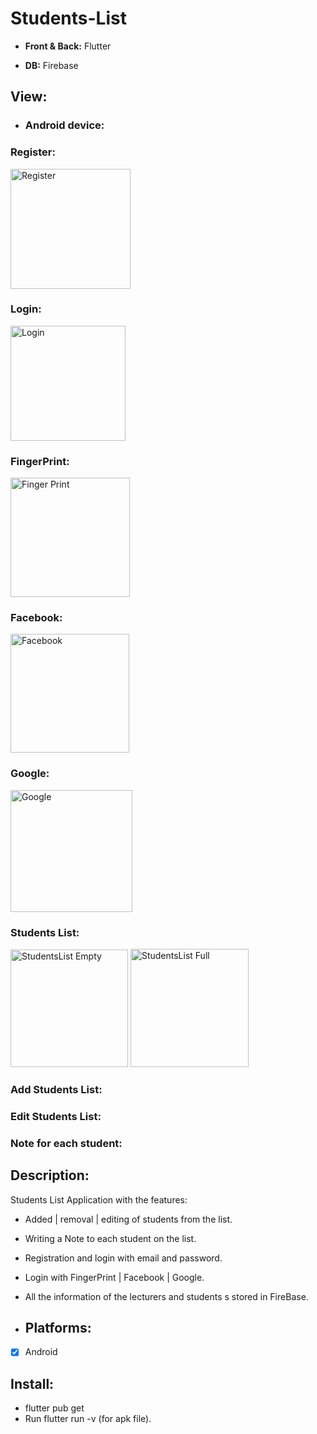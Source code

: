 # Students-List

- **Front &amp; Back:** Flutter

- **DB:** Firebase

## View:
- ### Android device:

### Register:
<img width="192" alt="Register" src="https://github.com/dorstern3/Students-List/assets/96941609/22ad0ba0-0a15-4c3d-b777-b05ff16b96af">

### Login:
<img width="184" alt="Login" src="https://github.com/dorstern3/Students-List/assets/96941609/00d138be-544b-452a-becb-dd071ef17355">

### FingerPrint:
<img width="191" alt="Finger Print" src="https://github.com/dorstern3/Students-List/assets/96941609/77b2c89e-ec6b-499f-8934-a11a58ffc22d">

### Facebook:
<img width="190" alt="Facebook" src="https://github.com/dorstern3/Students-List/assets/96941609/b6055cf7-ce49-4eb8-bbe6-583cf74dcab0">

### Google:
<img width="195" alt="Google" src="https://github.com/dorstern3/Students-List/assets/96941609/dae0e17e-9261-4e29-9a36-31f8a3d0a08a">

### Students List:
<img width="188" alt="StudentsList Empty" src="https://github.com/dorstern3/Students-List/assets/96941609/2226ec89-cec2-4845-b37f-ce292ecb6f91">                                   <img width="189" alt="StudentsList Full" src="https://github.com/dorstern3/Students-List/assets/96941609/86501e25-a2c2-4d54-9b42-c6817a8bb294">


### Add Students List:

### Edit Students List:

### Note for each student:



## Description:
 Students List Application with the features:
- Added | removal | editing of students from the list.
- Writing a Note to each student on the list.
- Registration and login with email and password.
- Login with FingerPrint | Facebook | Google.
- All the information of the lecturers and students s stored in FireBase.

- ## Platforms:
- [X] Android

## Install:
- flutter pub get
- Run flutter run -v (for apk file).

